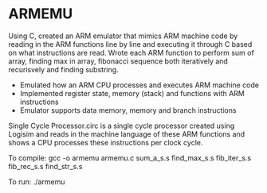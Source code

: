 # ARMEMU

Using C, created an ARM emulator that mimics ARM machine code by reading in the ARM functions line by line and executing it through C based on what instructions are read. Wrote each ARM function to perform sum of array, finding max in array, fibonacci sequence both iteratively and recurisvely and finding substring.

- Emulated how an ARM CPU processes and executes ARM machine code
- Implemented register state, memory (stack) and functions with ARM instructions
- Emulator supports data memory, memory and branch instructions

Single Cycle Processor.circ is a single cycle processor created using Logisim and reads in the machine language of these ARM functions and shows a CPU processes these instructions per clock cycle.

To compile:
gcc -o armemu armemu.c sum_a_s.s find_max_s.s fib_iter_s.s fib_rec_s.s find_str_s.s 

To run:
./armemu
